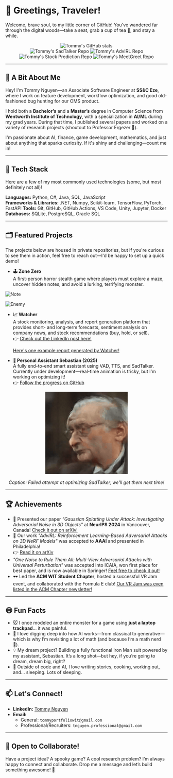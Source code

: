 # 👋 Greetings, Traveler!

Welcome, brave soul, to my little corner of GitHub! You’ve wandered far through the digital woods—take a seat, grab a cup of tea 🍵, and stay a while.

<div align="center">
  <img src="https://github-readme-stats.vercel.app/api?username=tommy-nguyen-cpu&show_icons=true&theme=radical" alt="Tommy's GitHub stats"> <br />
  <img src="https://github-readme-stats.vercel.app/api/pin/?username=tommy-nguyen-cpu&show_owner=true&repo=SadTalker-CUDA-Optimized" alt="Tommy's SadTalker Repo">
  <img src="https://github-readme-stats.vercel.app/api/pin/?username=tommy-nguyen-cpu&show_owner=true&repo=AdvIRL" alt="Tommy's AdvIRL Repo">
  <img src="https://github-readme-stats.vercel.app/api/pin/?username=tommy-nguyen-cpu&show_owner=true&repo=MDP-Stock-Prediction" alt="Tommy's Stock Prediction Repo">
  <img src="https://github-readme-stats.vercel.app/api/pin/?username=tommy-nguyen-cpu&show_owner=true&repo=MeetGreet" alt="Tommy's MeetGreet Repo">
</div>

---

## 🧠 A Bit About Me

Hey! I'm Tommy Nguyen—an Associate Software Engineer at **SS&C Eze**, where I work on feature development, workflow optimization, and good old-fashioned bug hunting for our OMS product.

I hold both a **Bachelor’s** and a **Master’s** degree in Computer Science from **Wentworth Institute of Technology**, with a specialization in **AI/ML** during my grad years. During that time, I published several papers and worked on a variety of research projects (shoutout to Professor Ergezer 🥳).

I'm passionate about AI, finance, game development, mathematics, and just about anything that sparks curiosity. If it's shiny and challenging—count me in!

---

## 🧰 Tech Stack
Here are a few of my most commonly used technologies (some, but most definitely not all)!

**Languages:** Python, C#, Java, SQL, JavaScript  
**Frameworks & Libraries:** .NET, Numpy, Scikit-learn, TensorFlow, PyTorch, FastAPI
**Tools:** Git, GitHub, GitHub Actions, VS Code, Unity, Jupyter, Docker  
**Databases:** SQLite, PostgreSQL, Oracle SQL

---

## 🗂️ Featured Projects
The projects below are housed in private repositories, but if you're curious to see them in action, feel free to reach out—I'd be happy to set up a quick demo!

- **🕹️ Zone Zero**  
  A first-person horror stealth game where players must explore a maze, uncover hidden notes, and avoid a lurking, terrifying monster.
  
![Note](gifs/NotePickup.gif)

![Enemy](gifs/QT.gif)

- **📈 Watcher**  
  A stock monitoring, analysis, and report generation platform that provides short- and long-term forecasts, sentiment analysis on company news, and stock recommendations (buy, hold, or sell).  
  👉 [Check out the LinkedIn post here!](https://www.linkedin.com/posts/tommy-nguyen-_im-excited-to-share-that-my-stock-analysis-activity-7264046354107088896-wGjh?utm_source=share&utm_medium=member_desktop&rcm=ACoAAClSaxEBgNuvUkAK-rZuouH0hF3h37Sr3qE)

  [Here's one example report generated by Watcher!](pdfs/watcher_example.pdf)

- **🤖 Personal Assistant Sebastian (2025)**  
  A fully end-to-end smart assistant using VAD, TTS, and SadTalker. Currently under development—real-time animation is tricky, but I'm working on optimizing it!  
  👉 [Follow the progress on GitHub](https://github.com/Tommy-Nguyen-cpu/SadTalker-CUDA-Optimized)

<div align="center">
  <img src="gifs/sebastian_failed_attempt.gif" alt="Failed Attempt At Optimizing SadTalker">
  
  <em>Caption: Failed attempt at optimizing SadTalker, we'll get them next time!</em>
</div>


---

## 🏆 Achievements

- 🧠 Presented our paper _"Gaussian Splatting Under Attack: Investigating Adversarial Noise in 3D Objects"_ at **NeurIPS 2024** in Vancouver, Canada! [Check it out on arXiv!](https://arxiv.org/abs/2412.02803)
- 🎯 Our work _"AdvIRL: Reinforcement Learning-Based Adversarial Attacks on 3D NeRF Models"_ was accepted to **AAAI** and presented in Philadelphia!  
  👉 [Read it on arXiv](https://arxiv.org/abs/2412.16213)
- _"One Noise to Rule Them All: Multi-View Adversarial Attacks with Universal Perturbation"_ was accepted into ICAIA, won first place for best paper, and is now available in Springer! [Feel free to check it out!](https://link.springer.com/series/16171)
- 🕶️ Led the **ACM WIT Student Chapter**, hosted a successful VR Jam event, and collaborated with the Formula E club! [Our VR Jam was even listed in the ACM Chapter newsletter!](https://www.acm.org/chapters/chapter-newsletters/2023/09#7)

---

## 😄 Fun Facts

- 🐭 I once modeled an entire monster for a game using **just a laptop trackpad**... it was painful.
- 🧠 I love digging deep into how AI works—from classical to generative—which is why I’m revisiting a lot of math (and because I’m a math nerd 🤣).
- 💡 My dream project? Building a fully functional Iron Man suit powered by my assistant, Sebastian. It’s a long shot—but hey, if you’re going to dream, dream big, right?
- 🛌 Outside of code and AI, I love writing stories, cooking, working out, and… sleeping. Lots of sleeping.

---

## 📫 Let's Connect!

- **LinkedIn:** [Tommy Nguyen](https://www.linkedin.com/in/tommy-nguyen-/)  
- **Email:**  
  - General: `tommyportfoliowit@gmail.com`  
  - Professional/Recruiters: `tnguyen.professional@gmail.com`

---

## 🤝 Open to Collaborate!

Have a project idea? A spooky game? A cool research problem? I’m always happy to connect and collaborate. Drop me a message and let’s build something awesome! 🚀


<!--
**Tommy-Nguyen-cpu/Tommy-Nguyen-cpu** is a ✨ _special_ ✨ repository because its `README.md` (this file) appears on your GitHub profile.

Here are some ideas to get you started:

- 🔭 I’m currently working on ...
- 🌱 I’m currently learning ...
- 👯 I’m looking to collaborate on ...
- 🤔 I’m looking for help with ...
- 💬 Ask me about ...
- 📫 How to reach me: ...
- 😄 Pronouns: ...
- ⚡ Fun fact: ...
-->
